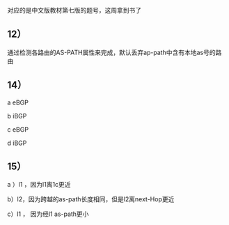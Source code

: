 对应的是中文版教材第七版的题号，这周拿到书了

## 12）

通过检测各路由的AS-PATH属性来完成，默认丢弃ap-path中含有本地as号的路由

## 14）

a eBGP

b iBGP

c eBGP

d iBGP

## 15）

a ）l1 ，因为l1离1c更近

b）l2，因为跨越的as-path长度相同，但是l2离next-Hop更近

c）l1 ， 因为经l1 as-path更小